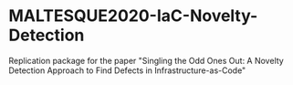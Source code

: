 # MALTESQUE2020-IaC-Novelty-Detection
Replication package for the paper "Singling the Odd Ones Out: A Novelty Detection Approach to Find Defects in Infrastructure-as-Code"
